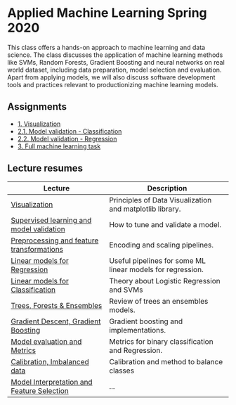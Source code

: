 # Applied Machine Learning Spring 2020

This class offers a hands-on approach to machine learning and data science. The class discusses the application of machine learning methods like SVMs, Random Forests, Gradient Boosting and neural networks on real world dataset, including data preparation, model selection and evaluation. Apart from applying models, we will also discuss software development tools and practices relevant to productionizing machine learning models.

## Assignments
- [1. Visualization](https://github.com/leogcalderon/Applied_ML2020/blob/master/Visualization/Assignment%201%20-%20Visualization.ipynb)
- [2.1. Model validation - Classification](https://github.com/leogcalderon/Applied_ML2020/blob/master/Preprocessing/Assignment%202%20-%20Classification.ipynb)
- [2.2. Model validation - Regression](https://github.com/leogcalderon/Applied_ML2020/blob/master/Preprocessing/Assignment%202%20-%20Regression.ipynb)
- [3. Full machine learning task](https://github.com/leogcalderon/Applied_ML2020/blob/master/Evaluation/Assignment%203%20-%20Full%20ML%20task.ipynb)

## Lecture resumes
| Lecture      | Description |
| ----------- | ----------- |
| [Visualization](Visualization/)      | Principles of Data Visualization and matplotlib library.       |
| [Supervised learning and model validation](Model_validation/)   | How to tune and validate a model.        |
| [Preprocessing and feature transformations](Preprocessing/) | Encoding and scaling pipelines. |
| [Linear models for Regression](LM_Regression/) | Useful pipelines for some ML linear models for regression. |
| [Linear models for Classification](LM_Classification/) | Theory about Logistic Regression and SVMs |
| [Trees, Forests & Ensembles](Ensembles/) | Review of trees an ensembles models. |
| [Gradient Descent, Gradient Boosting](Boosting/) | Gradient boosting and implementations. |
| [Model evaluation and Metrics](Evaluation/) | Metrics for binary classification and Regression. |
| [Calibration, Imbalanced data](Imbalanced/) | Calibration and method to balance classes |
| [Model Interpretation and Feature Selection](Interpretation/) | ... |
